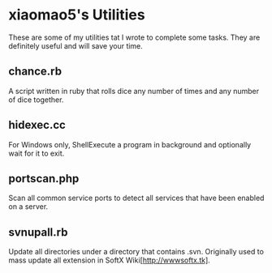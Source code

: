 xiaomao5's Utilities
====================
These are some of my utilities tat I wrote to complete some tasks. They are definitely useful and will save your time.

chance.rb
---------
A script written in ruby that rolls dice any number of times and any number of dice together.

hidexec.cc
----------
For Windows only, ShellExecute a program in background and optionally wait for it to exit.

portscan.php
------------
Scan all common service ports to detect all services that have been enabled on a server.

svnupall.rb
-----------
Update all directories under a directory that contains .svn. Originally used to mass update all extension in SoftX Wiki[http://wwwsoftx.tk].